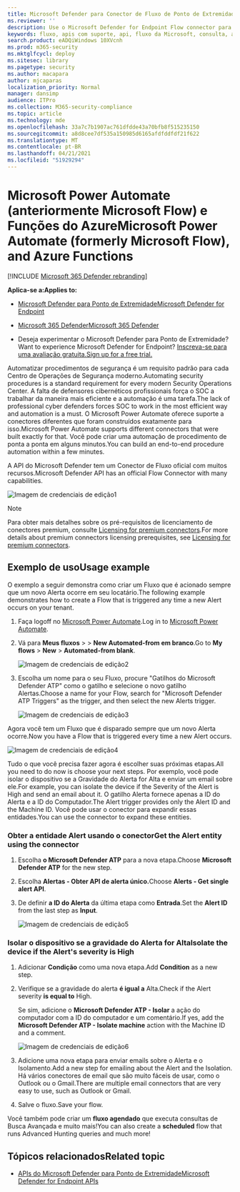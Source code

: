 ```yaml
---
title: Microsoft Defender para Conector de Fluxo de Ponto de Extremidade
ms.reviewer: ''
description: Use o Microsoft Defender for Endpoint Flow connector para automatizar a segurança e criar um fluxo que será disparado sempre que um novo alerta ocorrer em seu locatário.
keywords: fluxo, apis com suporte, api, fluxo da Microsoft, consulta, automação
search.product: eADQiWindows 10XVcnh
ms.prod: m365-security
ms.mktglfcycl: deploy
ms.sitesec: library
ms.pagetype: security
ms.author: macapara
author: mjcaparas
localization_priority: Normal
manager: dansimp
audience: ITPro
ms.collection: M365-security-compliance
ms.topic: article
ms.technology: mde
ms.openlocfilehash: 33a7c7b1907ac761dfdde43a70bfb8f515235150
ms.sourcegitcommit: a8d8cee7df535a150985d6165afdfddfdf21f622
ms.translationtype: MT
ms.contentlocale: pt-BR
ms.lasthandoff: 04/21/2021
ms.locfileid: "51929294"
---
```

# <a name="microsoft-power-automate-formerly-microsoft-flow-and-azure-functions"></a><span data-ttu-id="dc01c-104">Microsoft Power Automate (anteriormente Microsoft Flow) e Funções do Azure</span><span class="sxs-lookup"><span data-stu-id="dc01c-104">Microsoft Power Automate (formerly Microsoft Flow), and Azure Functions</span></span>

[!INCLUDE [Microsoft 365 Defender rebranding](../../includes/microsoft-defender.md)]

<span data-ttu-id="dc01c-105">**Aplica-se a:**</span><span class="sxs-lookup"><span data-stu-id="dc01c-105">**Applies to:**</span></span>
- [<span data-ttu-id="dc01c-106">Microsoft Defender para Ponto de Extremidade</span><span class="sxs-lookup"><span data-stu-id="dc01c-106">Microsoft Defender for Endpoint</span></span>](https://go.microsoft.com/fwlink/p/?linkid=2154037)
- [<span data-ttu-id="dc01c-107">Microsoft 365 Defender</span><span class="sxs-lookup"><span data-stu-id="dc01c-107">Microsoft 365 Defender</span></span>](https://go.microsoft.com/fwlink/?linkid=2118804)


- <span data-ttu-id="dc01c-108">Deseja experimentar o Microsoft Defender para Ponto de Extremidade?</span><span class="sxs-lookup"><span data-stu-id="dc01c-108">Want to experience Microsoft Defender for Endpoint?</span></span> [<span data-ttu-id="dc01c-109">Inscreva-se para uma avaliação gratuita.</span><span class="sxs-lookup"><span data-stu-id="dc01c-109">Sign up for a free trial.</span></span>](https://www.microsoft.com/microsoft-365/windows/microsoft-defender-atp?ocid=docs-wdatp-exposedapis-abovefoldlink) 

<span data-ttu-id="dc01c-110">Automatizar procedimentos de segurança é um requisito padrão para cada Centro de Operações de Segurança moderno.</span><span class="sxs-lookup"><span data-stu-id="dc01c-110">Automating security procedures is a standard requirement for every modern Security Operations Center.</span></span> <span data-ttu-id="dc01c-111">A falta de defensores cibernéticos profissionais força o SOC a trabalhar da maneira mais eficiente e a automação é uma tarefa.</span><span class="sxs-lookup"><span data-stu-id="dc01c-111">The lack of professional cyber defenders forces SOC to work in the most efficient way and automation is a must.</span></span> <span data-ttu-id="dc01c-112">O Microsoft Power Automate oferece suporte a conectores diferentes que foram construídos exatamente para isso.</span><span class="sxs-lookup"><span data-stu-id="dc01c-112">Microsoft Power Automate supports different connectors that were built exactly for that.</span></span> <span data-ttu-id="dc01c-113">Você pode criar uma automação de procedimento de ponta a ponta em alguns minutos.</span><span class="sxs-lookup"><span data-stu-id="dc01c-113">You can build an end-to-end procedure automation within a few minutes.</span></span>

<span data-ttu-id="dc01c-114">A API do Microsoft Defender tem um Conector de Fluxo oficial com muitos recursos.</span><span class="sxs-lookup"><span data-stu-id="dc01c-114">Microsoft Defender API has an official Flow Connector with many capabilities.</span></span>

![Imagem de credenciais de edição1](images/api-flow-0.png)

> [!NOTE]
> <span data-ttu-id="dc01c-116">Para obter mais detalhes sobre os pré-requisitos de licenciamento de conectores premium, consulte [Licensing for premium connectors](https://docs.microsoft.com/power-automate/triggers-introduction#licensing-for-premium-connectors).</span><span class="sxs-lookup"><span data-stu-id="dc01c-116">For more details about premium connectors licensing prerequisites, see [Licensing for premium connectors](https://docs.microsoft.com/power-automate/triggers-introduction#licensing-for-premium-connectors).</span></span>


## <a name="usage-example"></a><span data-ttu-id="dc01c-117">Exemplo de uso</span><span class="sxs-lookup"><span data-stu-id="dc01c-117">Usage example</span></span>

<span data-ttu-id="dc01c-118">O exemplo a seguir demonstra como criar um Fluxo que é acionado sempre que um novo Alerta ocorre em seu locatário.</span><span class="sxs-lookup"><span data-stu-id="dc01c-118">The following example demonstrates how to create a Flow that is triggered any time a new Alert occurs on your tenant.</span></span>

1. <span data-ttu-id="dc01c-119">Faça logoff no [Microsoft Power Automate](https://flow.microsoft.com).</span><span class="sxs-lookup"><span data-stu-id="dc01c-119">Log in to [Microsoft Power Automate](https://flow.microsoft.com).</span></span>

2. <span data-ttu-id="dc01c-120">Vá para **Meus fluxos**  >    >  **New Automated-from em branco**.</span><span class="sxs-lookup"><span data-stu-id="dc01c-120">Go to **My flows** > **New** > **Automated-from blank**.</span></span>

    ![Imagem de credenciais de edição2](images/api-flow-1.png)

3. <span data-ttu-id="dc01c-122">Escolha um nome para o seu Fluxo, procure "Gatilhos do Microsoft Defender ATP" como o gatilho e selecione o novo gatilho Alertas.</span><span class="sxs-lookup"><span data-stu-id="dc01c-122">Choose a name for your Flow, search for "Microsoft Defender ATP Triggers" as the trigger, and then select the new Alerts trigger.</span></span>

    ![Imagem de credenciais de edição3](images/api-flow-2.png)

<span data-ttu-id="dc01c-124">Agora você tem um Fluxo que é disparado sempre que um novo Alerta ocorre.</span><span class="sxs-lookup"><span data-stu-id="dc01c-124">Now you have a Flow that is triggered every time a new Alert occurs.</span></span>

![Imagem de credenciais de edição4](images/api-flow-3.png)

<span data-ttu-id="dc01c-126">Tudo o que você precisa fazer agora é escolher suas próximas etapas.</span><span class="sxs-lookup"><span data-stu-id="dc01c-126">All you need to do now is choose your next steps.</span></span>
<span data-ttu-id="dc01c-127">Por exemplo, você pode isolar o dispositivo se a Gravidade do Alerta for Alta e enviar um email sobre ele.</span><span class="sxs-lookup"><span data-stu-id="dc01c-127">For example, you can isolate the device if the Severity of the Alert is High and send an email about it.</span></span>
<span data-ttu-id="dc01c-128">O gatilho Alerta fornece apenas a ID do Alerta e a ID do Computador.</span><span class="sxs-lookup"><span data-stu-id="dc01c-128">The Alert trigger provides only the Alert ID and the Machine ID.</span></span> <span data-ttu-id="dc01c-129">Você pode usar o conector para expandir essas entidades.</span><span class="sxs-lookup"><span data-stu-id="dc01c-129">You can use the connector to expand these entities.</span></span>

### <a name="get-the-alert-entity-using-the-connector"></a><span data-ttu-id="dc01c-130">Obter a entidade Alert usando o conector</span><span class="sxs-lookup"><span data-stu-id="dc01c-130">Get the Alert entity using the connector</span></span>

1. <span data-ttu-id="dc01c-131">Escolha **o Microsoft Defender ATP** para a nova etapa.</span><span class="sxs-lookup"><span data-stu-id="dc01c-131">Choose **Microsoft Defender ATP** for the new step.</span></span>

2. <span data-ttu-id="dc01c-132">Escolha **Alertas - Obter API de alerta único.**</span><span class="sxs-lookup"><span data-stu-id="dc01c-132">Choose **Alerts - Get single alert API**.</span></span>

3. <span data-ttu-id="dc01c-133">De definir **a ID do Alerta** da última etapa como **Entrada**.</span><span class="sxs-lookup"><span data-stu-id="dc01c-133">Set the **Alert ID** from the last step as **Input**.</span></span>

    ![Imagem de credenciais de edição5](images/api-flow-4.png)

### <a name="isolate-the-device-if-the-alerts-severity-is-high"></a><span data-ttu-id="dc01c-135">Isolar o dispositivo se a gravidade do Alerta for Alta</span><span class="sxs-lookup"><span data-stu-id="dc01c-135">Isolate the device if the Alert's severity is High</span></span>

1. <span data-ttu-id="dc01c-136">Adicionar **Condição** como uma nova etapa.</span><span class="sxs-lookup"><span data-stu-id="dc01c-136">Add **Condition** as a new step.</span></span>

2. <span data-ttu-id="dc01c-137">Verifique se a gravidade do alerta **é igual a** Alta.</span><span class="sxs-lookup"><span data-stu-id="dc01c-137">Check if the Alert severity **is equal to** High.</span></span>

   <span data-ttu-id="dc01c-138">Se sim, adicione o **Microsoft Defender ATP - Isolar** a ação do computador com a ID do computador e um comentário.</span><span class="sxs-lookup"><span data-stu-id="dc01c-138">If yes, add the **Microsoft Defender ATP - Isolate machine** action with the Machine ID and a comment.</span></span>

    ![Imagem de credenciais de edição6](images/api-flow-5.png)

3. <span data-ttu-id="dc01c-140">Adicione uma nova etapa para enviar emails sobre o Alerta e o Isolamento.</span><span class="sxs-lookup"><span data-stu-id="dc01c-140">Add a new step for emailing about the Alert and the Isolation.</span></span> <span data-ttu-id="dc01c-141">Há vários conectores de email que são muito fáceis de usar, como o Outlook ou o Gmail.</span><span class="sxs-lookup"><span data-stu-id="dc01c-141">There are multiple email connectors that are very easy to use, such as Outlook or Gmail.</span></span>

4. <span data-ttu-id="dc01c-142">Salve o fluxo.</span><span class="sxs-lookup"><span data-stu-id="dc01c-142">Save your flow.</span></span>

<span data-ttu-id="dc01c-143">Você também pode criar um **fluxo agendado** que executa consultas de Busca Avançada e muito mais!</span><span class="sxs-lookup"><span data-stu-id="dc01c-143">You can also create a **scheduled** flow that runs Advanced Hunting queries and much more!</span></span>

## <a name="related-topic"></a><span data-ttu-id="dc01c-144">Tópicos relacionados</span><span class="sxs-lookup"><span data-stu-id="dc01c-144">Related topic</span></span>
- [<span data-ttu-id="dc01c-145">APIs do Microsoft Defender para Ponto de Extremidade</span><span class="sxs-lookup"><span data-stu-id="dc01c-145">Microsoft Defender for Endpoint APIs</span></span>](apis-intro.md)
